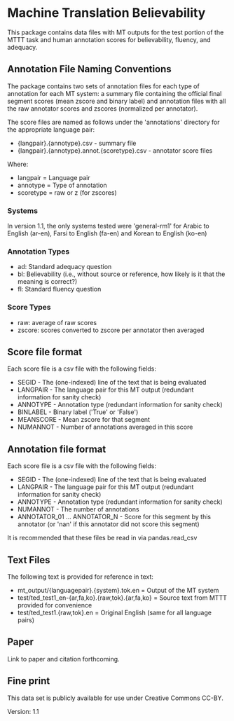 # Machine Translation Believability

This package contains data files with MT outputs for the test portion of the MTTT task and 
human annotation scores for believability, fluency, and adequacy.

## Annotation File Naming Conventions

The package contains two sets of annotation files for each type of annotation for each MT system: a summary file containing the official final 
segment scores (mean zscore and binary label) and annotation files with all the raw annotator scores and zscores (normalized per annotator).

The score files are named as follows under the 'annotations' directory for the appropriate language pair:

* {langpair}.{annotype}.csv - summary file
* {langpair}.{annotype}.annot.{scoretype}.csv - annotator score files

Where:

* langpair = Language pair
* annotype = Type of annotation
* scoretype = raw or z (for zscores)

### Systems 

In version 1.1, the only systems tested were 'general-rm1' for Arabic to English (ar-en), Farsi to English (fa-en) and Korean to English (ko-en)

### Annotation Types
* ad: Standard adequacy question
* bl: Believability (i.e., without source or reference, how likely is it that the meaning is correct?)
* fl: Standard fluency question

### Score Types
* raw: average of raw scores
* zscore: scores converted to zscore per annotator then averaged

## Score file format

Each score file is a csv file with the following fields:
* SEGID - The (one-indexed) line of the text that is being evaluated
* LANGPAIR - The language pair for this MT output (redundant information for sanity check)
* ANNOTYPE - Annotation type (redundant information for sanity check)
* BINLABEL - Binary label ('True' or 'False')
* MEANSCORE - Mean zscore for that segment
* NUMANNOT - Number of annotations averaged in this score

## Annotation file format

Each score file is a csv file with the following fields:
* SEGID - The (one-indexed) line of the text that is being evaluated
* LANGPAIR - The language pair for this MT output (redundant information for sanity check)
* ANNOTYPE - Annotation type (redundant information for sanity check)
* NUMANNOT - The number of annotations
* ANNOTATOR_01 ... ANNOTATOR_N - Score for this segment by this annotator (or 'nan' if this annotator did not score this segment)

It is recommended that these files be read in via pandas.read_csv

## Text Files

The following text is provided for reference in text:
* mt_output/{languagepair}.{system}.tok.en = Output of the MT system
* test/ted_test1_en-{ar,fa,ko}.{raw,tok}.{ar,fa,ko} = Source text from MTTT provided for convenience
* test/ted_test1.{raw,tok}.en = Original English (same for all language pairs)

## Paper

Link to paper and citation forthcoming.

## Fine print
This data set is publicly available for use under Creative Commons CC-BY.

Version: 1.1
